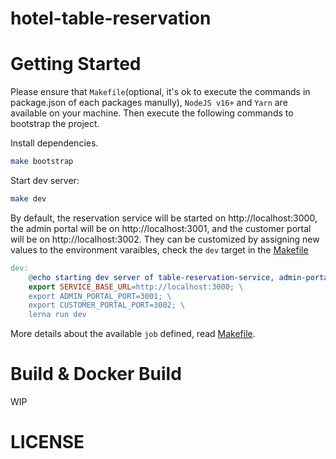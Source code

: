 # hotel-table-reservation

# Getting Started

Please ensure that `Makefile`(optional, it's ok to execute the commands in package.json of each packages manully), `NodeJS v16+` and `Yarn` are available on your machine. Then execute the following commands to bootstrap the project.

Install dependencies.

```bash
make bootstrap
```

Start dev server:

```bash
make dev
```

By default, the reservation service will be started on http://localhost:3000, the admin portal will be on http://localhost:3001, and the customer portal will be on http://localhost:3002. They can be customized by assigning new values to the environment varaibles, check the `dev` target in the [Makefile](./Makefile)

```makefile
dev:
	@echo starting dev server of table-reservation-service, admin-portal and custom portal
	export SERVICE_BASE_URL=http://localhost:3000; \
	export ADMIN_PORTAL_PORT=3001; \
	export CUSTOMER_PORTAL_PORT=3002; \
	lerna run dev
```

More details about the available `job` defined, read [Makefile](./Makefile).

# Build & Docker Build

WIP

# LICENSE
